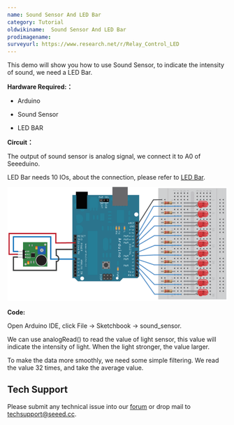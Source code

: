 ```yaml
---
name: Sound Sensor And LED Bar
category: Tutorial
oldwikiname:  Sound Sensor And LED Bar
prodimagename:
surveyurl: https://www.research.net/r/Relay_Control_LED
---
```

This demo will show you how to use Sound Sensor, to indicate the intensity of sound, we need a LED Bar.

**Hardware Required:：**

*   Arduino

*   Sound Sensor

*   LED BAR

**Circuit：**

The output of sound sensor is analog signal, we connect it to A0 of Seeeduino.

LED Bar needs 10 IOs, about the connection, please refer to [LED Bar](http://arduino.cc/en/Tutorial/BarGraph).

![](https://github.com/SeeedDocument/Sound_Sensor_And_LED_Bar/raw/master/img/Sidekick_35_1.png)

**Code:**

Open Arduino IDE, click File -&gt; Sketchbook -&gt; sound_sensor.

We can use analogRead() to read the value of light sensor, this value will indicate the intensity of light. When the light stronger, the value larger.

To make the data more smoothly, we need some simple filtering. We read the value 32 times, and take the average value.

## Tech Support
Please submit any technical issue into our [forum](http://forum.seeedstudio.com/) or drop mail to techsupport@seeed.cc. 